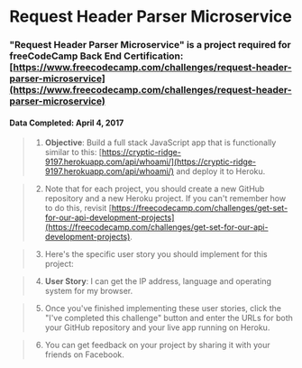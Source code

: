# **Request Header Parser Microservice**
### **"Request Header Parser Microservice"** is a project required for freeCodeCamp Back End Certification: [https://www.freecodecamp.com/challenges/request-header-parser-microservice](https://www.freecodecamp.com/challenges/request-header-parser-microservice)
#### **Data Completed**: April 4, 2017
	
>1. **Objective**: Build a full stack JavaScript app that is functionally similar to this: [https://cryptic-ridge-9197.herokuapp.com/api/whoami/](https://cryptic-ridge-9197.herokuapp.com/api/whoami/) and deploy it to Heroku.

>2. Note that for each project, you should create a new GitHub repository and a new Heroku project. If you can't remember how to do this, revisit [https://freecodecamp.com/challenges/get-set-for-our-api-development-projects](https://freecodecamp.com/challenges/get-set-for-our-api-development-projects).

>3. Here's the specific user story you should implement for this project:

>4. **User Story**: I can get the IP address, language and operating system for my browser.

>5. Once you've finished implementing these user stories, click the "I've completed this challenge" button and enter the URLs for both your GitHub repository and your live app running on Heroku.

>6. You can get feedback on your project by sharing it with your friends on Facebook.
